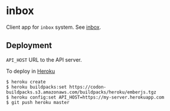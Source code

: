 # inbox

Client app for `inbox` system. See [inbox](https://github.com/san650/inbox-server).

## Deployment

`API_HOST` URL to the API server.

To deploy in [Heroku](https://github.com/heroku/heroku-buildpack-emberjs)

```
$ heroku create
$ heroku buildpacks:set https://codon-buildpacks.s3.amazonaws.com/buildpacks/heroku/emberjs.tgz
$ heroku config:set API_HOST=https://my-server.herokuapp.com
$ git push heroku master
```
